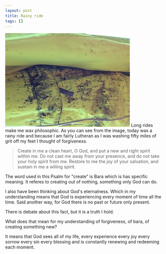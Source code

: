 ```yaml
---
layout: post
title: Rainy ride
tags: []
---
```


<img src="/images/12t.jpg" alt="" class="right" />
Long rides make me wax philosophic. As you can see from the image, today was a rainy ride and because I am fairly Lutheran as I was washing fifty miles of grit off my feet I thought of forgiveness.

> Create in me a clean heart, O God, and put a new and right spirit within me.
> Do not cast me away from your presence, and do not take your holy spirit from me.
> Restore to me the joy of your salvation, and sustain in me a willing spirit.

The word used in this Psalm for "create" is Bara which is has specific meaning. It referes to creating out of nothing, something only God can do.

I also have been thinking about God's eternalness. Which in my understanding means that God is experiencing every moment of time all the time. Said another way, for God there is no past or future only present.

There is debate about this fact, but it is a truth I hold.

What does that mean for my understanding of forgiveness, of bara, of creating something new?

It means that God sees all of my life, every experience every joy every sorrow every sin every blessing and is constantly renewing and redeeming each moment.
